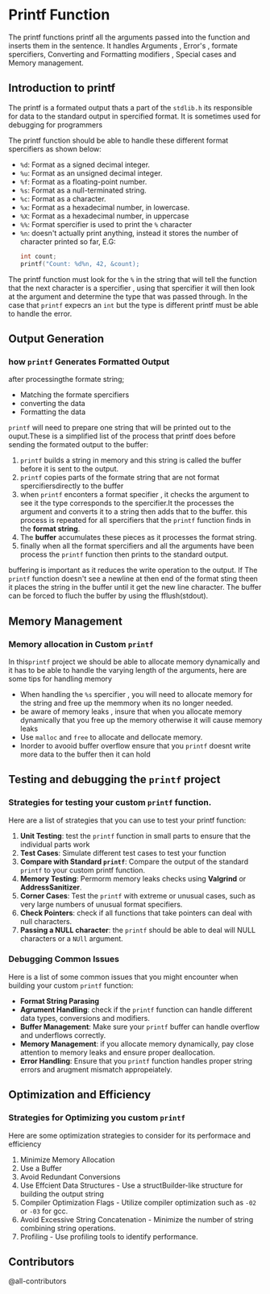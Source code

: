 # Printf Function

The printf functions printf all the arguments passed into the function and inserts them in the sentence. It handles Arguments , Error's , formate spercifiers, Converting and Formatting modifiers , Special cases and Memory management.

## Introduction to printf 

The printf is a formated output thats a part of the `stdlib.h` its responsible for data to the standard output in spercified format. It is sometimes used for debugging for programmers

The printf function should be able to handle these different format spercifiers as shown below:
- `%d`: Format as a signed decimal integer.
- `%u`: Format as an unsigned decimal integer.
- `%f`: Format as a floating-point number.
- `%s`: Format as a null-terminated string.
- `%c`: Format as a character.
- `%x`: Format as a hexadecimal number, in lowercase.
- `%X`: Format as a hexadecimal number, in uppercase
- `%%`: Format spercifier is used to print the `%` character
- `%n`: doesn't actually print anything, instead it stores the number of character printed so far, E.G:
	```c
	int count;
	printf("Count: %d%n, 42, &count);
	```

The printf function must look for the `%` in the string that will tell the function that the next character is a spercifier , using that spercifier it will then look at the argument and determine the type that was passed through. In the case that `printf` expecrs an `int` but the type is different printf must be able to handle the error.

## Output Generation 
### how `printf` Generates Formatted Output

after processingthe formate string;

- Matching the formate spercifiers
- converting the data
- Formatting the data

`printf` will need to prepare one string that will be printed out to the ouput.These is a simplified list of the process that printf does before sending the formated output to the buffer:

1. `printf` builds a string in memory and this string is called the buffer before it is sent to the output.
1. `printf` copies parts of the formate string that are not format spercifiersdirectly to the buffer
1. when `printf` enconters a format specifier , it checks the argument to see it the type corresponds to the spercifier.It the processes the argument and converts it to a string then adds that to the buffer. this process is repeated for all spercifiers that the `printf` function finds in the **format string**.
1. The **buffer** accumulates these pieces as it processes the format string.
1. finally when all the format spercifiers and all the arguments have been process the `printf` function then prints to the standard output.

buffering is important as it reduces the write operation to the output. If The `printf` function doesn't see a newline  at then end of the format sting theen it places the string in the buffer until it get the new line character. The buffer can be forced to fluch the buffer by using the fflush(stdout).

## Memory Management
### Memory allocation in Custom `printf`

In this`printf` project we should be able to allocate memory dynamically and it has to be able to handle the varying length of the arguments, here are some tips for handling memory

- When handling the `%s` spercifier , you will need to allocate memory for the string and free up the memmory when its no longer needed.
- be aware of memory leaks , insure that when you allocate memory dynamically that you free up the memory otherwise it will cause memory leaks
- Use `malloc` and `free` to allocate and dellocate memory.
- Inorder to avooid buffer overflow ensure that you `printf` doesnt write more data to the buffer then it can hold

## Testing and debugging the `printf` project
### Strategies for testing your custom `printf` function.

Here are a list of strategies that you can use to test your printf function:

1. **Unit Testing**: test the `printf` function in small parts to ensure that the individual parts work
1. **Test Cases**: Simulate different test cases to test your function
1. **Compare with Standard `printf`**: Compare the output of the standard `printf` to your custom printf function.
1. **Memory Testing**: Permorm memory leaks checks using **Valgrind** or **AddressSanitizer**.
1. **Corner Cases**: Test the `printf` with extreme or unusual cases, such as very large numbers of unusual format specifiers.
1. **Check Pointers**: check if all functions that take pointers can deal with null characters.
1. **Passing a NULL character**: the `printf` should be able to deal will NULL characters or a `NUll` argument.

### Debugging Common Issues
Here is a list of some common issues that you might encounter when building your custom `printf` function:

- **Format String Parasing**
- **Agrument Handling**: check if the `printf` function can handle different data types, conversions and modifiers.
- **Buffer Management**: Make sure your `printf` buffer can handle overflow and underflows correctly.
- **Memory Management**: if you allocate memory dynamically, pay close attention to memory leaks and ensure proper deallocation.
- **Error Handling**: Ensure that you `printf` function handles proper string errors and arugment mismatch appropeiately.

## Optimization and Efficiency

### Strategies for Optimizing you custom `printf`

Here are some optimization strategies to consider for its performace and efficiency

1. Minimize Memory Allocation
1. Use a Buffer
1. Avoid Redundant Conversions
1. Use Effcient Data Structures - Use a structBuilder-like structure for building the output string
1. Compiler Optimization Flags - Utilize compiler optimization such as `-02` or `-03` for gcc.
1. Avoid Excessive String Concatenation - Minimize the number of string combining string operations.
1. Profiling - Use profiling tools to identify performance.

## Contributors
@all-contributors

